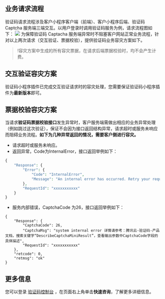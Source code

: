 ## 业务请求流程
验证码请求流程涉及客户小程序客户端（前端）、客户小程序后端、验证码 Captcha 服务端三端交互。以用户登录时调用验证码服务为例，请求流程图如下：
![](https://qcloudimg.tencent-cloud.cn/raw/8aa226d1e760fd73449de6de97b656e5.png)
为保障验证码 Captacha 服务端异常时不阻塞客户网站正常业务流程，针对以上两次请求（交互验证、票据校验），提供验证码业务容灾方案如下。
> !容灾方案中生成的所有容灾票据，在请求后端票据校验时，均不会产生计费。

## 交互验证容灾方案
验证码小程序插件已完成交互验证请求时的容灾处理，您需要保证验证码小程序插件为**最新版本**即可。

## 票据校验容灾方案
当请求**验证码票据校验接口**发生异常时，客户服务端需做出相应的业务异常处理（例如跳过这次验证），保证不会因为接口返回结构异常，请求超时或服务未响应而阻碍业务流程。**如下为几种异常返回的情况，需要客户侧进行容灾。**
- 请求超时或服务未响应。
- 返回异常，Code为InternalError，接口返回举例如下：
```php
{
    "Response": {
        "Error": {
            "Code": "InternalError",
            "Message": "An internal error has occurred. Retry your request, but if the problem persists, contact us."
        },
        "RequestId": "xxxxxxxxxxx"
    }
}
```
- 服务内部错误，CaptchaCode 为26，接口返回举例如下：
``` 
{
    "Response": {
        "CaptchaCode": 26,
        "CaptchaMsg": "system internal error 详情请参考：腾讯云-验证码-产品文档，搜索关键字“DescribeCaptchaMiniResult”，查看输出参数中CaptchaCode字段的具体描述",
        "RequestId": "xxxxxxxxxxx"
    },
    "retcode": 0,
    "retmsg": "ok"
}
```

## 更多信息
您可以登录 [验证码控制台](https://console.cloud.tencent.com/captcha/graphical) ，在页面右上角单击**快速咨询**，了解更多详细信息。
